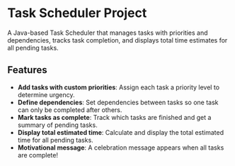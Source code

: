 # Task Scheduler Project

A Java-based Task Scheduler that manages tasks with priorities and dependencies, tracks task completion, and displays total time estimates for all pending tasks.

## Features
- **Add tasks with custom priorities**: Assign each task a priority level to determine urgency.
- **Define dependencies**: Set dependencies between tasks so one task can only be completed after others.
- **Mark tasks as complete**: Track which tasks are finished and get a summary of pending tasks.
- **Display total estimated time**: Calculate and display the total estimated time for all pending tasks.
- **Motivational message**: A celebration message appears when all tasks are complete!

